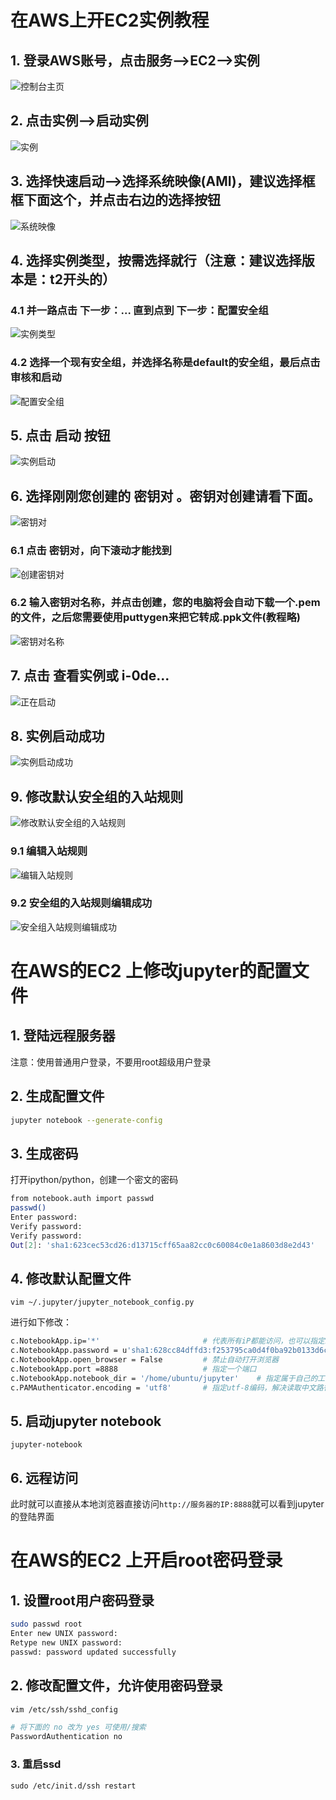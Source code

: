 # 在AWS上开EC2实例教程

## 1. 登录AWS账号，点击服务——>EC2——>实例

![控制台主页](https://github.com/wuhanhao/Blogs/blob/master/Pictures/AWS/%E6%8E%A7%E5%88%B6%E5%8F%B0%E4%B8%BB%E9%A1%B5.png?raw=true)

## 2. 点击实例——>启动实例

![实例](https://github.com/wuhanhao/Blogs/blob/master/Pictures/AWS/%E5%AE%9E%E4%BE%8B.png?raw=true)

## 3. 选择快速启动——>选择系统映像(AMI)，建议选择框框下面这个，并点击右边的选择按钮

![系统映像](https://github.com/wuhanhao/Blogs/blob/master/Pictures/AWS/%E7%B3%BB%E7%BB%9F%E6%98%A0%E5%83%8F.png?raw=true)

## 4. 选择实例类型，按需选择就行（注意：建议选择版本是：t2开头的）

### 4.1 并一路点击 下一步：... 直到点到 下一步：配置安全组

![实例类型](https://github.com/wuhanhao/Blogs/blob/master/Pictures/AWS/%E5%AE%9E%E4%BE%8B%E7%B1%BB%E5%9E%8B.png?raw=true)

### 4.2 选择一个现有安全组，并选择名称是default的安全组，最后点击 审核和启动

![配置安全组](https://github.com/wuhanhao/Blogs/blob/master/Pictures/AWS/%E9%85%8D%E7%BD%AE%E5%AE%89%E5%85%A8%E7%BB%84.png?raw=true)

## 5. 点击 启动 按钮

![实例启动](https://github.com/wuhanhao/Blogs/blob/master/Pictures/AWS/%E5%AE%9E%E4%BE%8B%E5%90%AF%E5%8A%A8.png?raw=true)

## 6. 选择刚刚您创建的 密钥对 。密钥对创建请看下面。

![密钥对](https://github.com/wuhanhao/Blogs/blob/master/Pictures/AWS/%E5%AF%86%E9%92%A5%E5%AF%B9.png?raw=true)

### 6.1 点击 密钥对，向下滚动才能找到

![创建密钥对](https://github.com/wuhanhao/Blogs/blob/master/Pictures/AWS/%E5%88%9B%E5%BB%BA%E5%AF%86%E9%92%A5%E5%AF%B9.png?raw=true)

### 6.2 输入密钥对名称，并点击创建，您的电脑将会自动下载一个.pem的文件，之后您需要使用puttygen来把它转成.ppk文件(教程略)

![密钥对名称](https://github.com/wuhanhao/Blogs/blob/master/Pictures/AWS/%E5%AF%86%E9%92%A5%E5%AF%B9%E5%90%8D%E7%A7%B0.png?raw=true)

## 7. 点击 查看实例或 i-0de...

![正在启动](https://github.com/wuhanhao/Blogs/blob/master/Pictures/AWS/%E6%AD%A3%E5%9C%A8%E5%90%AF%E5%8A%A8.png?raw=true)

## 8. 实例启动成功

![实例启动成功](https://github.com/wuhanhao/Blogs/blob/master/Pictures/AWS/%E5%AE%9E%E4%BE%8B%E5%90%AF%E5%8A%A8%E6%88%90%E5%8A%9F.png?raw=true)

## 9. 修改默认安全组的入站规则

![修改默认安全组的入站规则](https://github.com/wuhanhao/Blogs/blob/master/Pictures/AWS/%E4%BF%AE%E6%94%B9%E9%BB%98%E8%AE%A4%E5%AE%89%E5%85%A8%E7%BB%84%E7%9A%84%E5%85%A5%E7%AB%99%E8%A7%84%E5%88%99.png?raw=true)

### 9.1 编辑入站规则

![编辑入站规则](https://github.com/wuhanhao/Blogs/blob/master/Pictures/AWS/%E7%BC%96%E8%BE%91%E5%85%A5%E7%AB%99%E8%A7%84%E5%88%99.png?raw=true)

### 9.2 安全组的入站规则编辑成功

![安全组入站规则编辑成功](https://github.com/wuhanhao/Blogs/blob/master/Pictures/AWS/%E5%AE%89%E5%85%A8%E7%BB%84%E5%85%A5%E7%AB%99%E8%A7%84%E5%88%99%E7%BC%96%E8%BE%91%E6%88%90%E5%8A%9F.png?raw=true)

# 在AWS的EC2 上修改jupyter的配置文件

## 1. 登陆远程服务器

注意：使用普通用户登录，不要用root超级用户登录

## 2. 生成配置文件

```bash
jupyter notebook --generate-config
```

## 3. 生成密码

打开ipython/python，创建一个密文的密码

```bash
from notebook.auth import passwd
passwd()
Enter password: 
Verify password: 
Verify password: 
Out[2]: 'sha1:623cec53cd26:d13715cff65aa82cc0c60084c0e1a8603d8e2d43'
```

## 4. 修改默认配置文件

```
vim ~/.jupyter/jupyter_notebook_config.py 
```

进行如下修改：

```bash
c.NotebookApp.ip='*'                       # 代表所有iP都能访问，也可以指定ip
c.NotebookApp.password = u'sha1:628cc84dffd3:f253795ca0d4f0ba92b0133d6c9f6640cf61a232'      											   # 刚才复制的那个密文
c.NotebookApp.open_browser = False         # 禁止自动打开浏览器
c.NotebookApp.port =8888                   # 指定一个端口
c.NotebookApp.notebook_dir = '/home/ubuntu/jupyter'    # 指定属于自己的工作空间
c.PAMAuthenticator.encoding = 'utf8'       # 指定utf-8编码，解决读取中文路径
```

## 5. 启动jupyter notebook

```
jupyter-notebook
```

## 6. 远程访问

此时就可以直接从本地浏览器直接访问`http://服务器的IP:8888`就可以看到jupyter的登陆界面



# 在AWS的EC2 上开启root密码登录

##  1. 设置root用户密码登录

```bash
sudo passwd root
Enter new UNIX password:
Retype new UNIX password:
passwd: password updated successfully
```

##  2. 修改配置文件，允许使用密码登录

```bash
vim /etc/ssh/sshd_config

# 将下面的 no 改为 yes 可使用/搜索
PasswordAuthentication no
```

### 3. 重启ssd
```
sudo /etc/init.d/ssh restart
```

